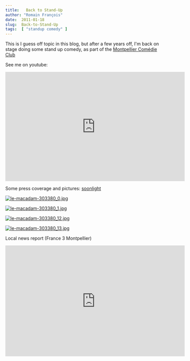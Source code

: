 ```yaml
---
title:   Back to Stand-Up
author: "Romain François"
date:  2011-01-18
slug:  Back-to-Stand-Up
tags:  [ "standup comedy" ]
---
```

<div class="post-content">
<p>This is I guess off topic in this blog, but after a few years off, I'm back on stage doing some stand up comedy, as part of the <a href="http://www.facebook.com/pages/Montpellier-Comedie-Club/163610457006916">Montpellier Comédie Club</a></p>

<p>See me on youtube: </p>

<object width="560" height="340"><param name="movie" value="http://www.youtube.com/v/y2vwSe_hxUA?fs=1&amp;hl=fr_FR">
<param name="allowFullScreen" value="true">
<param name="allowscriptaccess" value="always">
<embed src="http://www.youtube.com/v/y2vwSe_hxUA?fs=1&amp;hl=fr_FR" type="application/x-shockwave-flash" allowscriptaccess="always" allowfullscreen="true" width="560" height="340"></embed></object>

<p>Some press coverage and pictures: <a href="http://www.soonnight.com/languedoc-roussillon/photos-macadam-erasmus-party,3,303380.html">soonlight</a>

<a href="/public/comedy/le-macadam-303380_0.jpg"><img src="/public/comedy/.le-macadam-303380_0_m.jpg" alt="le-macadam-303380_0.jpg" style="margin: 0 auto; display: block;" title="le-macadam-303380_0.jpg, janv. 2011"></a>

<a href="/public/comedy/le-macadam-303380_1.jpg"><img src="/public/comedy/.le-macadam-303380_1_m.jpg" alt="le-macadam-303380_1.jpg" style="margin: 0 auto; display: block;" title="le-macadam-303380_1.jpg, janv. 2011"></a>

<a href="/public/comedy/le-macadam-303380_12.jpg"><img src="/public/comedy/le-macadam-303380_12.jpg" alt="le-macadam-303380_12.jpg" style="margin: 0 auto; display: block;" title="le-macadam-303380_12.jpg, janv. 2011"></a>

<a href="/public/comedy/le-macadam-303380_13.jpg"><img src="/public/comedy/le-macadam-303380_13.jpg" alt="le-macadam-303380_13.jpg" style="margin: 0 auto; display: block;" title="le-macadam-303380_13.jpg, janv. 2011"></a>

</p>
<p>Local news report (France 3 Montpellier)</p>

<iframe title="YouTube video player" width="560" height="345" src="http://www.youtube.com/embed/OTjibQwZgzs" frameborder="0" allowfullscreen></iframe>
</div>
